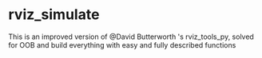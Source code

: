 # rviz_simulate
This is an improved version of @David Butterworth 's rviz_tools_py, solved for OOB and build everything with easy and fully described  functions
